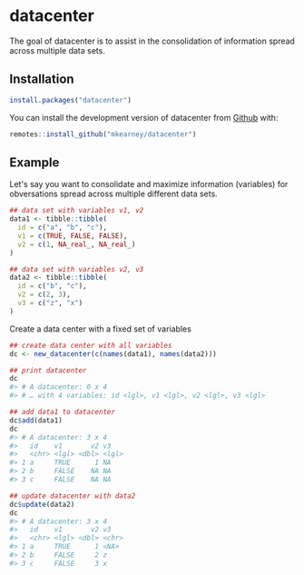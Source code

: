 
<!-- README.md is generated from README.Rmd. Please edit that file -->
datacenter
==========

The goal of datacenter is to assist in the consolidation of information spread across multiple data sets.

Installation
------------

<!-- You can install the released version of datacenter from [CRAN](https://CRAN.R-project.org) with: -->
``` r
install.packages("datacenter")
```

You can install the development version of datacenter from [Github](https://github.com/mkearney/datacenter) with:

``` r
remotes::install_github("mkearney/datacenter")
```

Example
-------

Let's say you want to consolidate and maximize information (variables) for obversations spread across multiple different data sets.

``` r
## data set with variables v1, v2
data1 <- tibble::tibble(
  id = c("a", "b", "c"),
  v1 = c(TRUE, FALSE, FALSE),
  v2 = c(1, NA_real_, NA_real_)
)

## data set with variables v2, v3
data2 <- tibble::tibble(
  id = c("b", "c"),
  v2 = c(2, 3),
  v3 = c("z", "x")
)
```

Create a data center with a fixed set of variables

``` r
## create data center with all variables
dc <- new_datacenter(c(names(data1), names(data2)))

## print datacenter
dc
#> # A datacenter: 0 x 4
#> # … with 4 variables: id <lgl>, v1 <lgl>, v2 <lgl>, v3 <lgl>
```

``` r
## add data1 to datacenter
dc$add(data1)
dc
#> # A datacenter: 3 x 4
#>   id    v1       v2 v3   
#>   <chr> <lgl> <dbl> <lgl>
#> 1 a     TRUE      1 NA   
#> 2 b     FALSE    NA NA   
#> 3 c     FALSE    NA NA

## update datacenter with data2
dc$update(data2)
dc
#> # A datacenter: 3 x 4
#>   id    v1       v2 v3   
#>   <chr> <lgl> <dbl> <chr>
#> 1 a     TRUE      1 <NA> 
#> 2 b     FALSE     2 z    
#> 3 c     FALSE     3 x
```
